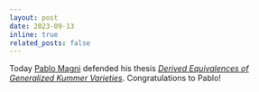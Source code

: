 ```yaml
---
layout: post
date: 2023-09-13
inline: true
related_posts: false
---
```

Today [Pablo Magni](https://pjmagni.bitbucket.io/) defended his thesis 
[*Derived Equivalences of Generalized Kummer
Varieties*](https://hdl.handle.net/2066/295328). Congratulations to Pablo!
